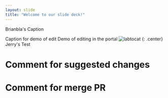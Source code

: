 ```yaml
---
layout: slide
title: "Welcome to our slide deck!"
---
```


Brianbla's Caption

Caption for demo of edit
Demo of editing in the portal
![labtocat](https://octodex.github.com/images/labtocat.png)
{: .center}
Jerry's Test

# Comment for suggested changes

# Comment for merge PR
